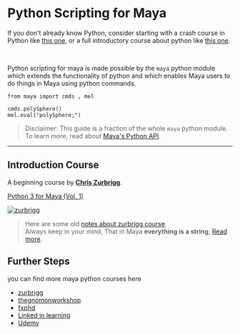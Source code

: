 # Python Scripting for Maya

If you don't already know Python, consider starting with a crash course in Python like [this one](https://github.com/mustafa-zarkash/Content-Creation/tree/main/Kids-Adolescents-Content/python-crash-course), or a full introductory course about python like [this one](https://www.coursera.org/learn/python).

<br>

Python scripting for maya is made possible by the `maya` python module which extends the functionality of python and which enables Maya users to do things in Maya using python commands.

```
from maya import cmds , mel 

cmds.polySphere()
mel.eval("polySphere;")
```

> Disclaimer: This guide is a fraction of the whole `maya` python module.<br>
> To learn more, read about [Maya's Python API](https://help.autodesk.com/view/MAYAUL/2022/ENU/?guid=Maya_SDK_Maya_Python_API_html).


---

## Introduction Course

A beginning course by [**Chris Zurbrigg**](https://zurbrigg.com/about).

[Python 3 for Maya (Vol. 1)](https://zurbrigg.teachable.com/p/python-3-for-maya-vol-1)

[![zurbrigg](https://cdn.fs.teachablecdn.com/Hod1ybL9Q8iI7rvSKV48)](https://zurbrigg.teachable.com/p/python-3-for-maya-vol-1)


> Here are some old [notes about zurbrigg course](https://github.com/mustafa-zarkash/python-courses-work/tree/master/Maya).<br> 
> Always keep in your mind, That in Maya **everything is a string**, [Read more](https://www.toadstorm.com/blog/?p=628).

## Further Steps 

you can find more maya python courses here 

- [zurbrigg](https://zurbrigg.com/courses)
- [thegnomonworkshop](https://www.thegnomonworkshop.com)
- [fxphd](https://www.fxphd.com/)
- [Linked in learning](https://www.linkedin.com/learning)
- [Udemy](https://www.udemy.com/)